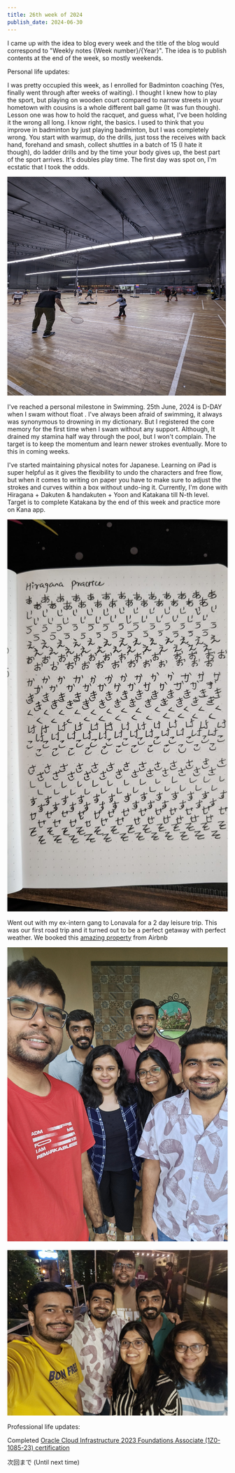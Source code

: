 ```yaml
---
title: 26th week of 2024
publish_date: 2024-06-30
---
```


I came up with the idea to blog every week and the title of the blog would correspond to "Weekly notes {Week number}/{Year}". The idea is to publish contents at the end of the week, so mostly weekends. 

Personal life updates:

I was pretty occupied this week, as I enrolled for Badminton coaching (Yes, finally went through after weeks of waiting). I thought I knew how to play the sport, but playing on wooden court compared to narrow streets in your hometown with cousins is a whole different ball game (It was fun though). Lesson one was how to hold the racquet, and guess what, I've been holding it the wrong all long. I know right, the basics. I used to think that you improve in badminton by just playing badminton, but I was completely wrong. You start with warmup, do the drills, just toss the receives with back hand, forehand and smash, collect shuttles in a batch of 15 (I hate it though), do ladder drills and by the time your body gives up, the best part of the sport arrives. It's doubles play time. The first day was spot on, I'm ecstatic that I took the odds.

<img src="images/1.jpg" width="500" height="500"/>

I've reached a personal milestone in Swimming. 25th June, 2024 is D-DAY when I swam without float . I've always been afraid of swimming, it always was synonymous to drowning in my dictionary. But I registered the core memory for the first time when I swam without any support. Although, It drained my stamina half way through the pool, but I won't complain. The target is to keep the momentum and learn newer strokes eventually. More to this in coming weeks.

I've started maintaining physical notes for Japanese. Learning on iPad is super helpful as it gives the flexibility to undo the characters and free flow, but when it comes to writing on paper you have to make sure to adjust the strokes and curves within a box without undo-ing it. Currently, I'm done with Hiragana + Dakuten & handakuten + Yoon and Katakana till N-th level. Target is to complete Katakana by the end of this week and practice more on Kana app. 

<img src="images/2.jpg"/>

Went out with my ex-intern gang to Lonavala for a 2 day leisure trip. This was our first road trip and it turned out to be a perfect getaway with perfect weather. We booked this <a href="https://www.airbnb.co.in/rooms/996811613437627864?check_in=2024-07-19&check_out=2024-07-20&guests=1&adults=1&s=67&unique_share_id=9cf6a40c-d1cd-4c41-811a-98bc6bdf98d1">amazing property</a> from Airbnb

<img src="images/4.jpeg"><br/><br/>
<img src="images/5.jpeg">

Professional life updates:

Completed [Oracle Cloud Infrastructure 2023 Foundations Associate (1Z0-1085-23) certification][certificate]

[certificate]: https://catalog-education.oracle.com/pls/certview/sharebadge?id=906CF3DCB8E4FBF49C9CBC5AE737F8188B3D34D9DD5A9C0B65EE917B93DBE217



次回まで (Until next time)
